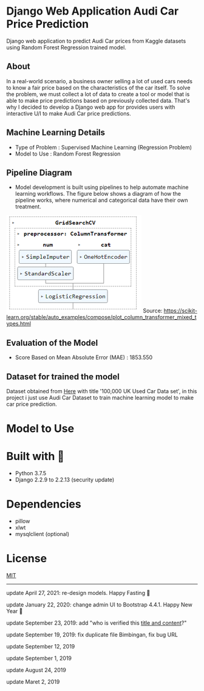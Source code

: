 # Django Web Application Audi Car Price Prediction
Django web application to predict Audi Car prices from Kaggle datasets using Random Forest Regression trained model.

## About
In a real-world scenario, a business owner selling a lot of used cars needs to know a fair price based on the characteristics of the car itself. To solve the problem, we must
collect a lot of data to create a tool or model that is able to make price predictions based on previously collected data. That's why I decided to develop a Django web app for
provides users with interactive U/I to make Audi Car price predictions.

## Machine Learning Details
 
  - Type of Problem : Supervised Machine Learning (Regression Problem)
  - Model to Use   : Random Forest Regression

## Pipeline Diagram
   
   - Model development is built using pipelines to help automate machine learning workflows. The figure below shows a diagram of how the pipeline works, where numerical and categorical data have their own treatment.
   
   
   ![Diagram Pipeline](screenshot/diagram_pipeline.PNG)
   Source: https://scikit-learn.org/stable/auto_examples/compose/plot_column_transformer_mixed_types.html
  
## Evaluation of the Model

  - Score Based on Mean Absolute Error (MAE) : 1853.550
  

## Dataset for trained the model
Dataset obtained from [Here](https://www.kaggle.com/adityadesai13/used-car-dataset-ford-and-mercedes) with title '100,000 UK Used Car Data set', in this project i just use
Audi Car Dataset to train machine learning model to make car price prediction.

# Model to Use

# Built with 💜
* Python 3.7.5
* Django 2.2.9 to 2.2.13 (security update)

# Dependencies
* pillow
* xlwt
* mysqlclient (optional)
 
# License
[MIT](https://github.com/HilmiZul/epkl3/blob/master/LICENSE)

---
update April 27, 2021: re-design models. Happy Fasting 🌙

update January 22, 2020: change admin UI to Bootstrap 4.4.1. Happy New Year 🎉

update September 23, 2019: add "who is verified this [title and content](https://github.com/HilmiZul/epkl3/commit/ce582a9becb009e334c57446d087ffaa71ce0cfb)?"

update September 19, 2019: fix duplicate file Bimbingan, fix bug URL

update September 12, 2019

update September 1, 2019

update August 24, 2019

update Maret 2, 2019
